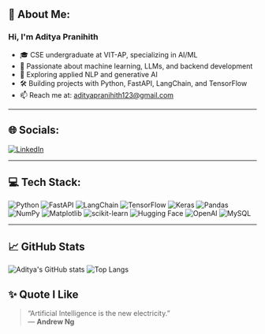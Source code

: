 ## 👋 About Me:

### Hi, I'm Aditya Pranihith

- 🎓 CSE undergraduate at VIT-AP, specializing in AI/ML  
- 🤖 Passionate about machine learning, LLMs, and backend development  
- 🧠 Exploring applied NLP and generative AI  
- 🛠️ Building projects with Python, FastAPI, LangChain, and TensorFlow  
- 📫 Reach me at: adityapranihith123@gmail.com

---

## 🌐 Socials:

[![LinkedIn](https://img.shields.io/badge/LinkedIn-blue?style=flat&logo=linkedin)](https://www.linkedin.com/in/aditya-pranihith-keerthy/)

---

## 💻 Tech Stack:

![Python](https://img.shields.io/badge/python-%23323330.svg?style=flat&logo=python&logoColor=FFD43B)
![FastAPI](https://img.shields.io/badge/fastapi-%2300C7B7.svg?style=flat&logo=fastapi&logoColor=white)
![LangChain](https://img.shields.io/badge/langchain-blueviolet?style=flat)
![TensorFlow](https://img.shields.io/badge/TensorFlow-orange?style=flat&logo=tensorflow)
![Keras](https://img.shields.io/badge/Keras-D00000?style=flat&logo=keras&logoColor=white)
![Pandas](https://img.shields.io/badge/Pandas-150458?style=flat&logo=pandas&logoColor=white)
![NumPy](https://img.shields.io/badge/Numpy-013243?style=flat&logo=numpy&logoColor=white)
![Matplotlib](https://img.shields.io/badge/Matplotlib-%230076A8.svg?style=flat&logo=matplotlib&logoColor=white)
![scikit-learn](https://img.shields.io/badge/scikit--learn-%23F7931E.svg?style=flat&logo=scikit-learn&logoColor=white)
![Hugging Face](https://img.shields.io/badge/HuggingFace-%23FFD21F.svg?style=flat&logo=huggingface&logoColor=black)
![OpenAI](https://img.shields.io/badge/OpenAI-412991?style=flat&logo=openai&logoColor=white)
![MySQL](https://img.shields.io/badge/MySQL-4479A1?style=flat&logo=mysql&logoColor=white)


---

## 📈 GitHub Stats

![Aditya's GitHub stats](https://github-readme-stats.vercel.app/api?username=kadityapranihith&show_icons=true&theme=dark)
![Top Langs](https://github-readme-stats.vercel.app/api/top-langs/?username=kadityapranihith&layout=compact&theme=dark)

## ✨ Quote I Like

> “Artificial Intelligence is the new electricity.”  
> — **Andrew Ng**

